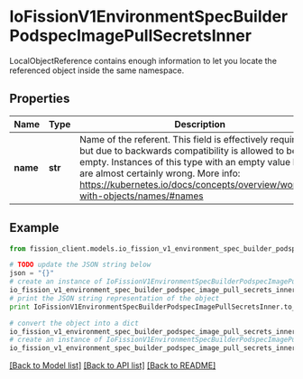 # IoFissionV1EnvironmentSpecBuilderPodspecImagePullSecretsInner

LocalObjectReference contains enough information to let you locate the referenced object inside the same namespace.

## Properties

Name | Type | Description | Notes
------------ | ------------- | ------------- | -------------
**name** | **str** | Name of the referent. This field is effectively required, but due to backwards compatibility is allowed to be empty. Instances of this type with an empty value here are almost certainly wrong. More info: https://kubernetes.io/docs/concepts/overview/working-with-objects/names/#names | [optional] 

## Example

```python
from fission_client.models.io_fission_v1_environment_spec_builder_podspec_image_pull_secrets_inner import IoFissionV1EnvironmentSpecBuilderPodspecImagePullSecretsInner

# TODO update the JSON string below
json = "{}"
# create an instance of IoFissionV1EnvironmentSpecBuilderPodspecImagePullSecretsInner from a JSON string
io_fission_v1_environment_spec_builder_podspec_image_pull_secrets_inner_instance = IoFissionV1EnvironmentSpecBuilderPodspecImagePullSecretsInner.from_json(json)
# print the JSON string representation of the object
print IoFissionV1EnvironmentSpecBuilderPodspecImagePullSecretsInner.to_json()

# convert the object into a dict
io_fission_v1_environment_spec_builder_podspec_image_pull_secrets_inner_dict = io_fission_v1_environment_spec_builder_podspec_image_pull_secrets_inner_instance.to_dict()
# create an instance of IoFissionV1EnvironmentSpecBuilderPodspecImagePullSecretsInner from a dict
io_fission_v1_environment_spec_builder_podspec_image_pull_secrets_inner_form_dict = io_fission_v1_environment_spec_builder_podspec_image_pull_secrets_inner.from_dict(io_fission_v1_environment_spec_builder_podspec_image_pull_secrets_inner_dict)
```
[[Back to Model list]](../README.md#documentation-for-models) [[Back to API list]](../README.md#documentation-for-api-endpoints) [[Back to README]](../README.md)



